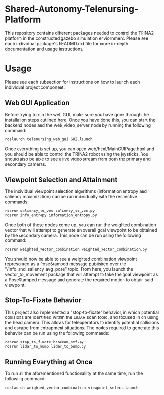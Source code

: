 # Shared-Autonomy-Telenursing-Platform
This repository contains different packages needed to control the TRINA2 platform in the constructed gazebo simulation enviornment. Please see each individual package's READMD.md file for more in-depth documentation and usage instructions.

# Usage 
Please see each subsection for instructions on how to launch each individual project component.

## Web GUI Application
Before trying to run the web GUI, make sure you have gone through the installation steps outlined [here](https://github.com/sherrardTr4129/Shared-Autonomy-Telenursing-Platform/tree/main/telenursing_web_gui). Once you have done this, you can start the backend nodes and the web_video_server node by running the following command:

```bash
roslaunch telenursing_web_gui GUI.launch
```

Once everything is set up, you can open web/html/MainGUIPage.html and you should be able to control the TRINA2 robot using the joysticks. You should also be able to see a live video stream from both the primary and secondary cameras. 

## Viewpoint Selection and Attainment
The individual viewpoint selection algorithms (information entropy and saliency maximization) can be run individually with the respective commands: 

```bash
rosrun saliency_to_vec saliency_to_vec.py
rosrun info_entropy information_entropy.py 
```

Once both of these nodes come up, you can run the weighted combination vector that will attempt to generate an overall goal viewpoint to be obtained by the secondary camera. This node can be run using the following command:

```bash
rosrun weighted_vector_combination weighted_vector_combination.py
```

You should now be able to see a weighted combination viewpoint represented as a PoseStamped message published over the "/info_and_saliency_avg_pose" topic. From here, you launch the vector_to_movement package that will attempt to take the goal viewpoint as a PoseStamped message and generate the required motion to obtain said viewpoint. 

## Stop-To-Fixate Behavior
This project also implemented a "stop-to-fixate" behavior, in which potential collisions are identified within the LiDAR scan topic, and focused in on using the head camera. This allows for teleoperators to identify potential collisions and escape from entrapment situations. The nodes required to generate this behavior can be run using the following commands:

```bash
rosrun stop_to_fixate headcam_stf.py
rosrun lidar_to_bump lidar_to_bump.py
```

## Running Everything at Once
To run all the aforementioned functionallity at the same time, run the following command: 

```bash
roslaunch weighted_vector_combination viewpoint_select.launch 
```
